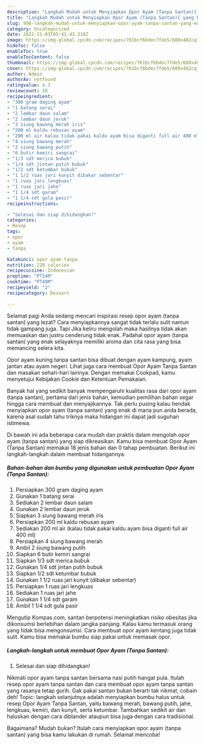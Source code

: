```yaml
---
description: "Langkah Mudah untuk Menyiapkan Opor Ayam (Tanpa Santan){ yang Enak Banget,  Menu Buat lebaran"
title: "Langkah Mudah untuk Menyiapkan Opor Ayam (Tanpa Santan){ yang Enak Banget,  Menu Buat lebaran"
slug: 998-langkah-mudah-untuk-menyiapkan-opor-ayam-tanpa-santan-yang-enak-banget-menu-buat-lebaran
category: Uncategorized
date: 2022-11-03T05:41:43.218Z
image: https://img-global.cpcdn.com/recipes/761bcf6bdec7fde5/680x482cq70/opor-ayam-tanpa-santan-foto-resep-utama.jpg
hideToc: false
enableToc: true
enableTocContent: false
thumbnail: https://img-global.cpcdn.com/recipes/761bcf6bdec7fde5/680x482cq70/opor-ayam-tanpa-santan-foto-resep-utama.jpg
cover: https://img-global.cpcdn.com/recipes/761bcf6bdec7fde5/680x482cq70/opor-ayam-tanpa-santan-foto-resep-utama.jpg
author: Admin
authorAv: notfound
ratingvalue: 4.3
reviewcount: 10
recipeingredient:
- "300 gram daging ayam"
- "1 batang serai"
- "2 lembar daun salam"
- "2 lembar daun jeruk"
- "3 siung bawang merah iris"
- "200 ml kaldu rebusan ayam"
- "200 ml air kalau tidak pakai kaldu ayam bisa diganti full air 400 ml"
- "4 siung bawang merah"
- "2 siung bawang putih"
- "6 butir kemiri sangrai"
- "1/3 sdt merica bubuk"
- "1/4 sdt jintan putih bubuk"
- "1/2 sdt ketumbar bubuk"
- "1 1/2 ruas jari kunyit dibakar sebentar"
- "1 ruas jari lengkuas"
- "1 ruas jari jahe"
- "1 1/4 sdt garam"
- "1 1/4 sdt gula pasir"
recipeinstructions:

- "Selesai dan siap dihidangkan!"
categories:
- Resep
tags:
- opor
- ayam
- tanpa

katakunci: opor ayam tanpa 
nutrition: 220 calories
recipecuisine: Indonesian
preptime: "PT24M"
cooktime: "PT49M"
recipeyield: "2"
recipecategory: Dessert

---
```



Selamat pagi Anda sedang mencari inspirasi resep opor ayam (tanpa santan) yang lezat? Cara menyiapkannya sangat tidak terlalu sulit namun tidak gampang juga. Tapi Jika keliru mengolah maka hasilnya tidak akan memuaskan dan justru cenderung tidak enak. Padahal opor ayam (tanpa santan) yang enak selayaknya memiliki aroma dan cita rasa yang bisa memancing selera kita.


Opor ayam kuning tanpa santan bisa dibuat dengan ayam kampung, ayam jantan atau ayam negeri. Lihat juga cara membuat Opor Ayam Tanpa Santan dan masakan sehari-hari lainnya. Dengan memakai Cookpad, kamu menyetujui Kebijakan Cookie dan Ketentuan Pemakaian.

Banyak hal yang sedikit banyak mempengaruhi kualitas rasa dari opor ayam (tanpa santan), pertama dari jenis bahan, kemudian pemilihan bahan segar hingga cara membuat dan menyajikannya. Tak perlu pusing kalau hendak menyiapkan opor ayam (tanpa santan) yang enak di mana pun anda berada, karena asal sudah tahu triknya maka hidangan ini dapat jadi suguhan istimewa.


Di bawah ini ada beberapa cara mudah dan praktis dalam mengolah opor ayam (tanpa santan) yang siap dikreasikan. Kamu bisa membuat Opor Ayam (Tanpa Santan) memakai 18 jenis bahan dan 0 tahap pembuatan. Berikut ini langkah-langkah dalam membuat hidangannya.

<!--inarticleads1-->

##### Bahan-bahan dan bumbu yang digunakan untuk pembuatan Opor Ayam (Tanpa Santan):

1. Persiapkan 300 gram daging ayam
1. Gunakan 1 batang serai
1. Sediakan 2 lembar daun salam
1. Gunakan 2 lembar daun jeruk
1. Siapkan 3 siung bawang merah iris
1. Persiapkan 200 ml kaldu rebusan ayam
1. Sediakan 200 ml air (kalau tidak pakai kaldu ayam bisa diganti full air 400 ml)
1. Persiapkan 4 siung bawang merah
1. Ambil 2 siung bawang putih
1. Siapkan 6 butir kemiri sangrai
1. Siapkan 1/3 sdt merica bubuk
1. Gunakan 1/4 sdt jintan putih bubuk
1. Siapkan 1/2 sdt ketumbar bubuk
1. Gunakan 1 1/2 ruas jari kunyit (dibakar sebentar)
1. Persiapkan 1 ruas jari lengkuas
1. Sediakan 1 ruas jari jahe
1. Gunakan 1 1/4 sdt garam
1. Ambil 1 1/4 sdt gula pasir


Mengutip Kompas.com, santan berpotensi meningkatkan risiko obesitas jika dikonsumsi berlebihan dalam jangka panjang. Kalau kamu termasuk orang yang tidak bisa mengonsumsi. Cara membuat opor ayam kentang juga tidak sulit. Kamu bisa memakai bumbu siap pakai untuk memasak opor. 

<!--inarticleads2-->

##### Langkah-langkah untuk membuat Opor Ayam (Tanpa Santan):


1. Selesai dan siap dihidangkan!

Nikmati opor ayam tanpa santan bersama nasi putih hangat pula. Itulah resep opor ayam tanpa santan dan cara membuat opor ayam tanpa santan yang rasanya tetap gurih. Gak pakai santan bukan berarti tak nikmat, cobain deh! Topic: langkah selanjutnya adalah menyiapkan bumbu halus untuk resep Opor Ayam Tanpa Santan, yaitu bawang merah, bawang putih, jahe, lengkuas, kemiri, dan kunyit, serta ketumbar. Tambahkan sedikit air dan haluskan dengan cara diblander ataupun bisa juga dengan cara tradisional. 

Bagaimana? Mudah bukan? Itulah cara menyiapkan opor ayam (tanpa santan) yang bisa kamu lakukan di rumah. Selamat mencoba!
